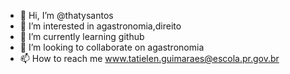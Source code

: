- 👋 Hi, I’m @thatysantos
- 👀 I’m interested in agastronomia,direito
- 🌱 I’m currently learning github
- 💞️ I’m looking to collaborate on agastronomia
- 📫 How to reach me www.tatielen.guimaraes@escola.pr.gov.br

<!---
thatysantos/thatysantos is a ✨ special ✨ repository because its `README.md` (this file) appears on your GitHub profile.
You can click the Preview link to take a look at your changes.
--->
